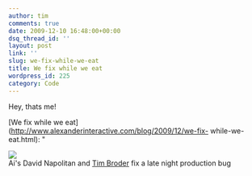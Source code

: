 ```yaml
---
author: tim
comments: true
date: 2009-12-10 16:48:00+00:00
dsq_thread_id: ''
layout: post
link: ''
slug: we-fix-while-we-eat
title: We fix while we eat
wordpress_id: 225
category: Code
---
```


Hey, thats me!  
  
[We fix while we eat](http://www.alexanderinteractive.com/blog/2009/12/we-fix-
while-we-eat.html): "

![](http://www.alexanderinteractive.com/blog/IMAG0015.jpg)  
Ai's David Napolitan and [Tim
Broder](http://www.alexanderinteractive.com/blog/author/tim-broder-1/) fix a
late night production bug